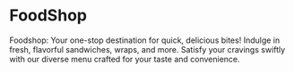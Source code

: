 # FoodShop
Foodshop: Your one-stop destination for quick, delicious bites! Indulge in fresh, flavorful sandwiches, wraps, and more. Satisfy your cravings swiftly with our diverse menu crafted for your taste and convenience.
